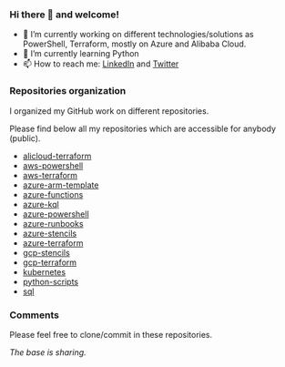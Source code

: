 ### Hi there 👋 and welcome!

- 🔭 I’m currently working on different technologies/solutions as PowerShell, Terraform, mostly on Azure and Alibaba Cloud.
- 🌱 I’m currently learning Python
- 📫 How to reach me: [LinkedIn]() and [Twitter]()

### Repositories organization

I organized my GitHub work on different repositories.

Please find below all my repositories which are accessible for anybody (public).

- [alicloud-terraform](https://github.com/ropy1971/alicloud-terraform)
- [aws-powershell](https://github.com/ropy1971/aws-powershell)
- [aws-terraform](https://github.com/ropy1971/aws-terraform)
- [azure-arm-template](https://github.com/ropy1971/azure-arm-templates)
- [azure-functions](https://github.com/ropy1971/azure-functions)
- [azure-kql](https://github.com/ropy1971/azure-kql)
- [azure-powershell](https://github.com/ropy1971/azure-powershell)
- [azure-runbooks](https://github.com/ropy1971/azure-runbooks)
- [azure-stencils](https://github.com/ropy1971/azure-stencils)
- [azure-terraform](https://github.com/ropy1971/azure-terraform)
- [gcp-stencils](https://github.com/ropy1971/gcp-stencils)
- [gcp-terraform](https://github.com/ropy1971/gcp-terraform)
- [kubernetes](https://github.com/ropy1971/kubernetes)
- [python-scripts](https://github.com/ropy1971/python-scripts)
- [sql](https://github.com/ropy1971/sql)

### Comments

Please feel free to clone/commit in these repositories.

*The base is sharing.*
